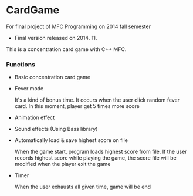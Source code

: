 # CardGame

For final project of MFC Programming on 2014 fall semester

- Final version released on 2014. 11.

This is a concentration card game with C++ MFC.


### Functions

- Basic concentration card game
- Fever mode 

    It's a kind of bonus time. It occurs when the user click random fever card. In this moment, player get 5 times more score
    
- Animation effect

- Sound effects (Using Bass library)

- Automatically load & save highest score on file

    When the game start, program loads highest score from file. 
    If the user records highest score while playing the game, the score file will be modified when the player exit the game

- Timer

    When the user exhausts all given time, game will be end
